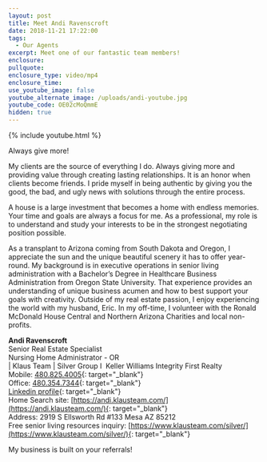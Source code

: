 ```yaml
---
layout: post
title: Meet Andi Ravenscroft
date: 2018-11-21 17:22:00
tags:
  - Our Agents
excerpt: Meet one of our fantastic team members!
enclosure:
pullquote:
enclosure_type: video/mp4
enclosure_time:
use_youtube_image: false
youtube_alternate_image: /uploads/andi-youtube.jpg
youtube_code: OE02cMoQmmE
hidden: true
---
```


{% include youtube.html %}

Always give more!

My clients are the source of everything I do. Always giving more and providing value through creating lasting relationships. It is an honor when clients become friends. I pride myself in being authentic by giving you the good, the bad, and ugly news with solutions through the entire process.

A house is a large investment that becomes a home with endless memories. Your time and goals are always a focus for me. As a professional, my role is to understand and study your interests to be in the strongest negotiating position possible. &nbsp;

As a transplant to Arizona coming from South Dakota and Oregon, I appreciate the sun and the unique beautiful scenery it has to offer year-round. My background is in executive operations in senior living administration with a Bachelor’s Degree in Healthcare Business Administration from Oregon State University. That experience provides an understanding of unique business acumen and how to best support your goals with creativity. Outside of my real estate passion, I enjoy experiencing the world with my husband, Eric. In my off-time, I volunteer with the Ronald McDonald House Central and Northern Arizona Charities and local non-profits.

**Andi Ravenscroft**<br>
Senior Real Estate Specialist<br>
Nursing Home Administrator - OR<br>
| Klaus Team | Silver Group I&nbsp; Keller Williams Integrity First Realty<br>
Mobile:&nbsp;[480.825.4005](tel:480-825-4005){: target="_blank"}&nbsp;<br>Office:&nbsp;[480.354.7344](tel:480-354-7344){: target="_blank"}<br>
[Linkedin profile](https://www.linkedin.com/in/andi-ravenscroft-291b4466/){: target="_blank"}<br>
Home Search site:&nbsp;[https://andi.klausteam.com/](https://andi.klausteam.com/){: target="_blank"}<br>
Address: 2919 S Ellsworth Rd #133 Mesa AZ 85212<br>
Free senior living resources inquiry:&nbsp;[https://www.klausteam.com/silver/](https://www.klausteam.com/silver/){: target="_blank"}<br>

My business is built on your referrals!